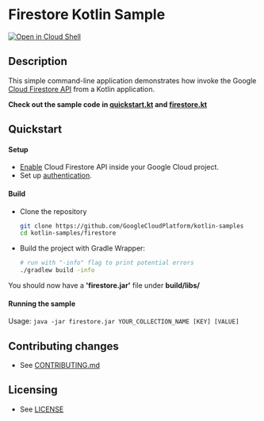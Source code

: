# Firestore Kotlin Sample

[![Open in Cloud Shell][shell_img]][shell_link]

[shell_img]: http://gstatic.com/cloudssh/images/open-btn.svg
[shell_link]: https://console.cloud.google.com/cloudshell/open?git_repo=https://github.com/googlecloudplatform/kotlin-samples&page=editor&working_dir=firestore

## Description

This simple command-line application demonstrates how invoke the Google [Cloud Firestore API][firestore-api] from a Kotlin application.

**Check out the sample code in [quickstart.kt](src/main/quickstart.kt) and 
[firestore.kt](src/main/firestore.kt)**

## Quickstart

#### Setup
- [Enable][enable-firestore-api] Cloud Firestore API inside your Google Cloud project.
- Set up [authentication](https://cloud.google.com/docs/authentication/getting-started).

#### Build
- Clone the repository
  ```sh
  git clone https://github.com/GoogleCloudPlatform/kotlin-samples
  cd kotlin-samples/firestore
  ```
- Build the project with Gradle Wrapper:
  ```sh
  # run with "-info" flag to print potential errors
  ./gradlew build -info
  ```
You should now have a **'firestore.jar'** file under **build/libs/**

#### Running the sample

Usage: ```java -jar firestore.jar YOUR_COLLECTION_NAME [KEY] [VALUE]```

## Contributing changes

* See [CONTRIBUTING.md](../CONTRIBUTING.md)

## Licensing

* See [LICENSE](../LICENSE)

[firestore-api]: https://cloud.google.com/firestore
[enable-firestore-api]: https://console.cloud.google.com/flows/enableapi?apiid=firestore.googleapis.com
